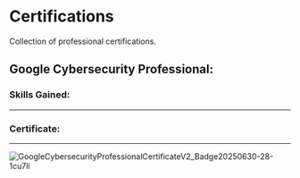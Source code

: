 # Certifications
Collection of professional certifications.

## Google Cybersecurity Professional:

### Skills Gained:
---
### Certificate:
---
![GoogleCybersecurityProfessionalCertificateV2_Badge20250630-28-1cu7li](https://github.com/user-attachments/assets/3774bf13-dd96-4711-b04c-2c194a824988)
